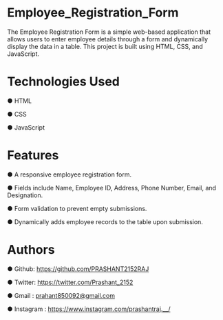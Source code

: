 
# Employee_Registration_Form

The Employee Registration Form is a simple web-based application that allows users to enter employee details through a form and dynamically display the data in a table. This project is built using HTML, CSS, and JavaScript.

# Technologies Used

● HTML

● CSS

● JavaScript

# Features

● A responsive employee registration form.

● Fields include Name, Employee ID, Address, Phone Number, Email,  and Designation.

● Form validation to prevent empty submissions.

● Dynamically adds employee records to the table upon submission.

# Authors 

● Github: https://github.com/PRASHANT2152RAJ

● Twitter: https://twitter.com/Prashant_2152

● Gmail : prahant850092@gmail.com

● Instagram : https://www.instagram.com/prashantraj.__/

